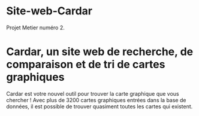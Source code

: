 # Site-web-Cardar
Projet Metier numéro 2. 
# Cardar, un site web de recherche, de comparaison et de tri de cartes graphiques
Cardar est votre nouvel outil pour trouver la carte graphique que vous chercher ! Avec plus de 3200 cartes graphiques entrées dans la base de données, il est possible de trouver quasiment toutes les cartes qui existent.

